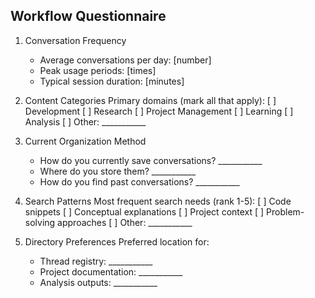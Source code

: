 ## Workflow Questionnaire

1. Conversation Frequency
   - Average conversations per day: [number]
   - Peak usage periods: [times]
   - Typical session duration: [minutes]

2. Content Categories
   Primary domains (mark all that apply):
   [ ] Development
   [ ] Research
   [ ] Project Management
   [ ] Learning
   [ ] Analysis
   [ ] Other: ___________

3. Current Organization Method
   - How do you currently save conversations? ___________
   - Where do you store them? ___________
   - How do you find past conversations? ___________

4. Search Patterns
   Most frequent search needs (rank 1-5):
   [ ] Code snippets
   [ ] Conceptual explanations
   [ ] Project context
   [ ] Problem-solving approaches
   [ ] Other: ___________

5. Directory Preferences
   Preferred location for:
   - Thread registry: ___________
   - Project documentation: ___________
   - Analysis outputs: ___________
